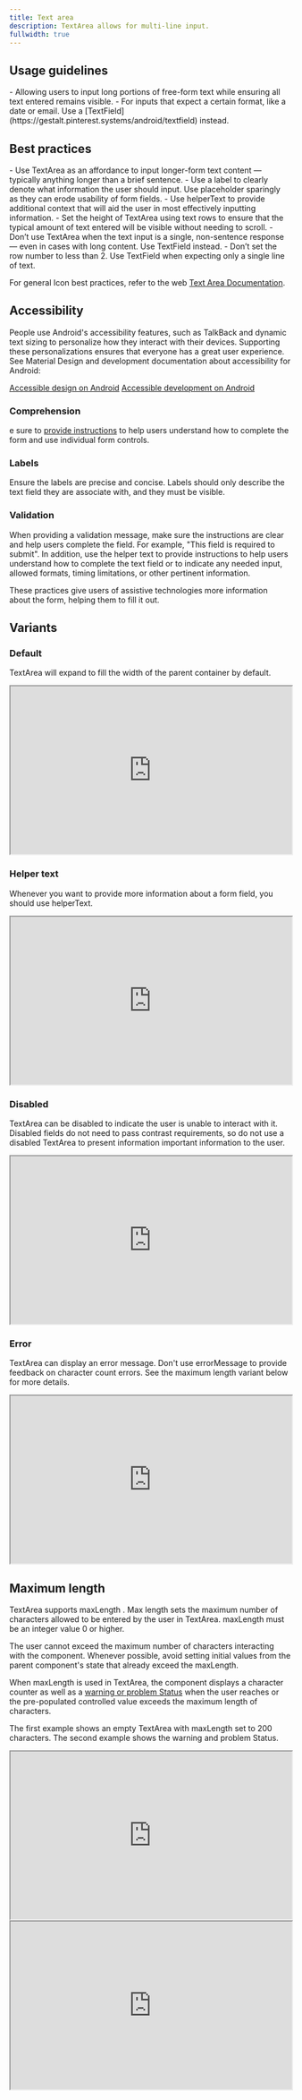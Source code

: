 ```yaml
---
title: Text area
description: TextArea allows for multi-line input.
fullwidth: true
---
```


<ImgContainer src="https://i.pinimg.com/originals/4b/cd/12/4bcd12b2a9dc590e88855283169e340d.jpg" alt="An text area field labeled About You, with text entered." />

## Usage guidelines

<TwoCol>
<Group>
<Do title="When to use" />
- Allowing users to input long portions of free-form text while ensuring all text entered remains visible.

</Group>
<Group>
<Dont title="When not to use" />
- For inputs that expect a certain format, like a date or email. Use a [TextField](https://gestalt.pinterest.systems/android/textfield) instead.
</Group>
</TwoCol>

## Best practices

<TwoCol>
<Group>
<Do title="Do" />
- Use TextArea as an affordance to input longer-form text content — typically anything longer than a brief sentence.
- Use a label to clearly denote what information the user should input. Use placeholder sparingly as they can erode usability of form fields.
- Use helperText to provide additional context that will aid the user in most effectively inputting information.
- Set the height of TextArea using text rows to ensure that the typical amount of text entered will be visible without needing to scroll.
</Group>
<Group>
<Dont title="Don't" />
- Don’t use TextArea when the text input is a single, non-sentence response — even in cases with long content. Use TextField instead.
- Don’t set the row number to less than 2. Use TextField when expecting only a single line of text.
</Group>
</TwoCol>

For general Icon best practices, refer to the web [Text Area Documentation](https://gestalt.pinterest.systems/web/textarea).

## Accessibility

People use Android's accessibility features, such as TalkBack and dynamic text sizing to personalize how they interact with their devices. Supporting these personalizations ensures that everyone has a great user experience. See Material Design and development documentation about accessibility for Android:

[Accessible design on Android](https://material.io/design/usability/accessibility.html#understanding-accessibility/)
[Accessible development on Android](https://developer.android.com/guide/topics/ui/accessibility)


### Comprehension
e sure to [provide instructions](https://www.w3.org/WAI/tutorials/forms/instructions/) to help users understand how to complete the form and use individual form controls.

### Labels
Ensure the labels are precise and concise. Labels should only describe the text field they are associate with, and they must be visible.


### Validation
When providing a validation message, make sure the instructions are clear and help users complete the field. For example, "This field is required to submit". In addition, use the helper text to provide instructions to help users understand how to complete the text field or to indicate any needed input, allowed formats, timing limitations, or other pertinent information.

These practices give users of assistive technologies more information about the form, helping them to fill it out.


## Variants

### Default
TextArea will expand to fill the width of the parent container by default.
<iframe style={{border:0}} width="100%" height="300" src="https://www.figma.com/embed?embed_host=share&url=https%3A%2F%2Fwww.figma.com%2Ffile%2FREw1COFYAktmVWrUBh3Ov8%2Fbranch%2FTxlMtK2AcYHeTliywyAyU7%2FGestalt-for-Android%3Fnode-id%3D12157%253A22670%26t%3DKJZySMQdq4Hp0RLc-1" allowFullScreen></iframe>

### Helper text
Whenever you want to provide more information about a form field, you should use helperText.
<iframe style={{border:0}} width="100%" height="300" src="https://www.figma.com/embed?embed_host=share&url=https%3A%2F%2Fwww.figma.com%2Ffile%2FREw1COFYAktmVWrUBh3Ov8%2Fbranch%2FTxlMtK2AcYHeTliywyAyU7%2FGestalt-for-Android%3Fnode-id%3D12157%253A22816%26t%3DKJZySMQdq4Hp0RLc-1" allowFullScreen></iframe>

### Disabled
TextArea can be disabled to indicate the user is unable to interact with it. Disabled fields do not need to pass contrast requirements, so do not use a disabled TextArea to present information important information to the user.
<iframe style={{border:0}} width="100%" height="300" src="https://www.figma.com/embed?embed_host=share&url=https%3A%2F%2Fwww.figma.com%2Ffile%2FREw1COFYAktmVWrUBh3Ov8%2Fbranch%2FTxlMtK2AcYHeTliywyAyU7%2FGestalt-for-Android%3Fnode-id%3D12157%253A23035%26t%3DKJZySMQdq4Hp0RLc-1" allowFullScreen></iframe>

### Error
TextArea can display an error message. Don't use errorMessage to provide feedback on character count errors. See the maximum length variant below for more details.
<iframe style={{border:0}} width="100%" height="300" src="https://www.figma.com/embed?embed_host=share&url=https%3A%2F%2Fwww.figma.com%2Ffile%2FREw1COFYAktmVWrUBh3Ov8%2Fbranch%2FTxlMtK2AcYHeTliywyAyU7%2FGestalt-for-Android%3Fnode-id%3D12157%253A23108%26t%3DKJZySMQdq4Hp0RLc-1" allowFullScreen></iframe>

## Maximum length
TextArea supports maxLength . Max length sets the maximum number of characters allowed to be entered by the user in TextArea. maxLength must be an integer value 0 or higher.

The user cannot exceed the maximum number of characters interacting with the component. Whenever possible, avoid setting initial values from the parent component's state that already exceed the maxLength.

When maxLength is used in TextArea, the component displays a character counter as well as a [warning or problem Status](https://gestalt.pinterest.systems/web/status) when the user reaches or the pre-populated controlled value exceeds the maximum length of characters.

The first example shows an empty TextArea with maxLength set to 200 characters. The second example shows the warning and problem Status.

<iframe style={{border:0}} width="100%" height="300" src="https://www.figma.com/embed?embed_host=share&url=https%3A%2F%2Fwww.figma.com%2Ffile%2FREw1COFYAktmVWrUBh3Ov8%2Fbranch%2FTxlMtK2AcYHeTliywyAyU7%2FGestalt-for-Android%3Fnode-id%3D12157%253A22889%26t%3DKJZySMQdq4Hp0RLc-1" allowFullScreen></iframe>

<iframe style={{border:0}} width="100%" height="300" src="https://www.figma.com/embed?embed_host=share&url=https%3A%2F%2Fwww.figma.com%2Ffile%2FREw1COFYAktmVWrUBh3Ov8%2Fbranch%2FTxlMtK2AcYHeTliywyAyU7%2FGestalt-for-Android%3Fnode-id%3D12157%253A22962%26t%3DKJZySMQdq4Hp0RLc-1" allowFullScreen></iframe>
